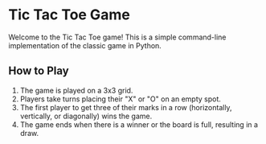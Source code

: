 # Tic Tac Toe Game

Welcome to the Tic Tac Toe game! This is a simple command-line implementation of the classic game in Python.

## How to Play

1. The game is played on a 3x3 grid.
2. Players take turns placing their "X" or "O" on an empty spot.
3. The first player to get three of their marks in a row (horizontally, vertically, or diagonally) wins the game.
4. The game ends when there is a winner or the board is full, resulting in a draw.

